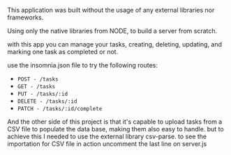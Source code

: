 This application was built without the usage of any external libraries nor frameworks. 

Using only the native libraries from NODE, to build a server from scratch.

with this app you can manage your tasks, creating, deleting, updating, and marking one task as completed or not.


use the insomnia.json file to try the following routes:

- `POST - /tasks`
- `GET - /tasks`
- `PUT - /tasks/:id`
- `DELETE - /tasks/:id`
- `PATCH - /tasks/:id/complete`


And the other side of this project is that it's capable to upload tasks from a CSV file to populate the data base, making them also easy to handle. but to achieve this I needed to use the external library csv-parse.
to see the importation for CSV file in action uncomment the last line on server.js
